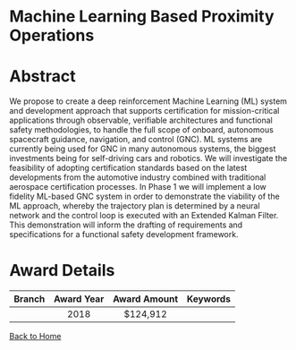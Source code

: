 
Machine Learning Based Proximity Operations
===========================================

# Abstract


We propose to create a deep reinforcement Machine Learning (ML) system and development approach that supports certification for mission-critical applications through observable, verifiable architectures and functional safety methodologies, to handle the full scope of onboard, autonomous spacecraft guidance, navigation, and control (GNC). ML systems are currently being used for GNC in many autonomous systems, the biggest investments being for self-driving cars and robotics. We will investigate the feasibility of adopting certification standards based on the latest developments from the automotive industry combined with traditional aerospace certification processes. In Phase 1 we will implement a low fidelity ML-based GNC system in order to demonstrate the viability of the ML approach, whereby the trajectory plan is determined by a neural network and the control loop is executed with an Extended Kalman Filter. This demonstration will inform the drafting of requirements and specifications for a functional safety development framework.  

# Award Details

|Branch|Award Year|Award Amount|Keywords|
| :---: | :---: | :---: | :---: |
||2018|$124,912||
  
  


[Back to Home](https://github.com/chrischow/dod_sbir_awards/Reports/JT/#471)